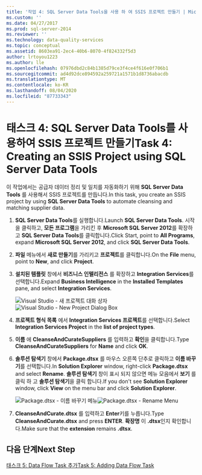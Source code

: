 ```yaml
---
title: '작업 4: SQL Server Data Tools을 사용 하 여 SSIS 프로젝트 만들기 | Microsoft Docs'
ms.custom: ''
ms.date: 04/27/2017
ms.prod: sql-server-2014
ms.reviewer: ''
ms.technology: data-quality-services
ms.topic: conceptual
ms.assetid: 8603ea91-2ec4-40b6-8070-4f824332f5d3
author: lrtoyou1223
ms.author: lle
ms.openlocfilehash: 07976dbd2c84b1385d79ce3f4ce4f616e0f706b1
ms.sourcegitcommit: ad4d92dce894592a259721a1571b1d8736abacdb
ms.translationtype: MT
ms.contentlocale: ko-KR
ms.lasthandoff: 08/04/2020
ms.locfileid: "87733343"
---
```

# <a name="task-4-creating-an-ssis-project-using-sql-server-data-tools"></a><span data-ttu-id="b406f-102">태스크 4: SQL Server Data Tools를 사용하여 SSIS 프로젝트 만들기</span><span class="sxs-lookup"><span data-stu-id="b406f-102">Task 4: Creating an SSIS Project using SQL Server Data Tools</span></span>
  <span data-ttu-id="b406f-103">이 작업에서는 공급자 데이터 정리 및 일치를 자동화하기 위해 **SQL Server Data Tools** 를 사용해서 SSIS 프로젝트를 만듭니다.</span><span class="sxs-lookup"><span data-stu-id="b406f-103">In this task, you create an SSIS project by using **SQL Server Data Tools** to automate cleansing and matching supplier data.</span></span>

1.  <span data-ttu-id="b406f-104">**SQL Server Data Tools**를 실행합니다.</span><span class="sxs-lookup"><span data-stu-id="b406f-104">Launch **SQL Server Data Tools**.</span></span> <span data-ttu-id="b406f-105">시작을 클릭하고, **모든 프로그램**을 가리킨 후 **Microsoft SQL Server 2012**를 확장하고 **SQL Server Data Tools**를 클릭합니다.</span><span class="sxs-lookup"><span data-stu-id="b406f-105">Click Start, point to **All Programs**, expand **Microsoft SQL Server 2012**, and click **SQL Server Data Tools**.</span></span>

2.  <span data-ttu-id="b406f-106">**파일** 메뉴에서 **새로 만들기**를 가리키고 **프로젝트**를 클릭합니다.</span><span class="sxs-lookup"><span data-stu-id="b406f-106">On the **File** menu, point to **New**, and click **Project**.</span></span>

3.  <span data-ttu-id="b406f-107">**설치된 템플릿** 창에서 **비즈니스 인텔리전스** 를 확장하고 **Integration Services**를 선택합니다.</span><span class="sxs-lookup"><span data-stu-id="b406f-107">Expand **Business Intelligence** in the **Installed Templates** pane, and select **Integration Services**.</span></span>

     <span data-ttu-id="b406f-108">![Visual Studio - 새 프로젝트 대화 상자](../../2014/tutorials/media/et-creatinganssisprojectusingsqlsdt-01.jpg "Visual Studio - 새 프로젝트 대화 상자")</span><span class="sxs-lookup"><span data-stu-id="b406f-108">![Visual Studio - New Project Dialog Box](../../2014/tutorials/media/et-creatinganssisprojectusingsqlsdt-01.jpg "Visual Studio - New Project Dialog Box")</span></span>

4.  <span data-ttu-id="b406f-109">**프로젝트 형식 목록** 에서 **Integration Services 프로젝트**를 선택합니다.</span><span class="sxs-lookup"><span data-stu-id="b406f-109">Select **Integration Services Project** in the **list of project types**.</span></span>

5.  <span data-ttu-id="b406f-110">**이름** 에 **CleanseAndCurateSuppliers** 를 입력하고 **확인**을 클릭합니다.</span><span class="sxs-lookup"><span data-stu-id="b406f-110">Type **CleanseAndCurateSuppliers** for **Name** and click **OK**.</span></span>

6.  <span data-ttu-id="b406f-111">**솔루션 탐색기** 창에서 **Package.dtsx** 를 마우스 오른쪽 단추로 클릭하고 **이름 바꾸기**를 선택합니다.</span><span class="sxs-lookup"><span data-stu-id="b406f-111">In **Solution Explorer** window, right-click **Package.dtsx** and select **Rename**.</span></span> <span data-ttu-id="b406f-112">**솔루션 탐색기** 창이 표시 되지 않으면 메뉴 모음에서 **보기** 를 클릭 하 고 **솔루션 탐색기**을 클릭 합니다.</span><span class="sxs-lookup"><span data-stu-id="b406f-112">If you don't see **Solution Explorer** window, click **View** on the menu bar and click **Solution Explorer**.</span></span>

     <span data-ttu-id="b406f-113">![Package.dtsx - 이름 바꾸기 메뉴](../../2014/tutorials/media/et-creatinganssisprojectusingsqlsdt-02.jpg "Package.dtsx - 이름 바꾸기 메뉴")</span><span class="sxs-lookup"><span data-stu-id="b406f-113">![Package.dtsx - Rename Menu](../../2014/tutorials/media/et-creatinganssisprojectusingsqlsdt-02.jpg "Package.dtsx - Rename Menu")</span></span>

7.  <span data-ttu-id="b406f-114">**CleanseAndCurate.dtsx** 를 입력하고 **Enter**키를 누릅니다.</span><span class="sxs-lookup"><span data-stu-id="b406f-114">Type **CleanseAndCurate.dtsx** and press **ENTER**.</span></span> <span data-ttu-id="b406f-115">**확장명** 이 **.dtsx**인지 확인합니다.</span><span class="sxs-lookup"><span data-stu-id="b406f-115">Make sure that the **extension** remains **.dtsx**.</span></span>

## <a name="next-step"></a><span data-ttu-id="b406f-116">다음 단계</span><span class="sxs-lookup"><span data-stu-id="b406f-116">Next Step</span></span>
 [<span data-ttu-id="b406f-117">태스크 5: Data Flow Task 추가</span><span class="sxs-lookup"><span data-stu-id="b406f-117">Task 5: Adding Data Flow Task</span></span>](task-5-adding-data-flow-task.md)



